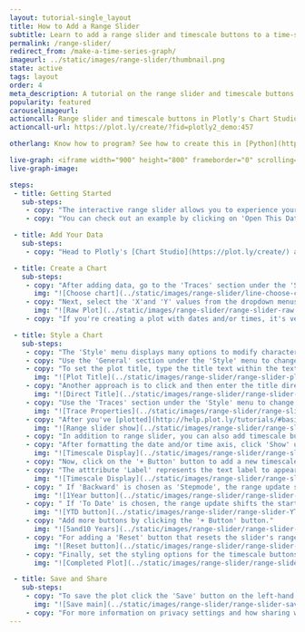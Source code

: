 ```yaml
---
layout: tutorial-single_layout
title: How to Add a Range Slider
subtitle: Learn to add a range slider and timescale buttons to a time-series chart using Plotly's Chart Studio.
permalink: /range-slider/
redirect_from: /make-a-time-series-graph/
imageurl: ../static/images/range-slider/thumbnail.png
state: active
tags: layout
order: 4
meta_description: A tutorial on the range slider and timescale buttons in Chart Studio.
popularity: featured
carouselimageurl:
actioncall: Range slider and timescale buttons in Plotly's Chart Studio
actioncall-url: https://plot.ly/create/?fid=plotly2_demo:457

otherlang: Know how to program? See how to create this in [Python](https://plot.ly/python/range-slider/) or [R](https://plot.ly/r/range-slider/).

live-graph: <iframe width="900" height="800" frameborder="0" scrolling="no" src="https://plot.ly/~plotly2_demo/457.embed"></iframe>
live-graph-image:

steps:
 - title: Getting Started
   sub-steps:
    - copy: "The interactive range slider allows you to experience your graphs on a whole other level. It is a great way to display a specific range within your chart, especially for time series plots."
    - copy: "You can check out an example by clicking on 'Open This Data in Plotly' on the left-hand side. It'll open the plot and data fatured in this tutorial in Plotly's Chart Studio."

 - title: Add Your Data
   sub-steps:
    - copy: "Head to Plotly's [Chart Studio](https://plot.ly/create/) and add your data. You have the option of typing directly in the grid, uploading your file, or entering a URL of an online dataset. Plotly accepts .xls, .xlsx, or .csv files. For more information on how to enter your data, see [this](https://help.plot.ly/add-data-to-the-plotly-grid/) tutorial."

 - title: Create a Chart
   sub-steps:
    - copy: "After adding data, go to the 'Traces' section under the 'Structure' menu on the left-hand side. Choose the 'Type' of trace, then choose 'Line' under 'Simple' chart type."
      img: "![Choose chart](../static/images/range-slider/line-choose-chart.png)"
    - copy: "Next, select the 'X'and 'Y' values from the dropdown menus. This will add a raw line trace to the chart as seen below."
      img: "![Raw Plot](../static/images/range-slider/range-slider-raw.png)"
    - copy: "If you're creating a plot with dates and/or times, it's very important to format your data correctly, so make sure to check out [this page](http://help.plot.ly/date-format-and-time-series/) first."

 - title: Style a Chart
   sub-steps:
    - copy: "The 'Style' menu displays many options to modify characteristics of the overall chart layout or the individual traces. To see more options about styling the chart, visit the [style and layout](https://help.plot.ly/tutorials/#layout) section of the Chart Studio documentation."
    - copy: "Use the 'General' section under the 'Style' menu to change the general style properties such as plot background color, margin color and font sytlings and other layout properties."
    - copy: "To set the plot title, type the title text within the textbox provided under the 'Title' property."
      img: "![Plot Title](../static/images/range-slider/range-slider-plot-title.png)"
    - copy: "Another approach is to click and then enter the title directly on the plot interface. The same can be done for the axes title."
      img: "![Direct Title](../static/images/range-slider/range-slider-plot-title-direct.png)"
    - copy: "Use the 'Traces' section under the 'Style' menu to change the trace properties such as line color, width and shape."
      img: "![Trace Properties](../static/images/range-slider/range-slider-trace-properties.png)"
    - copy: "After you've [plotted](http://help.plot.ly/tutorials/#basic) and [styled](https://help.plot.ly/tutorials/#layout) your chart, you're ready to add the range slider to the chart. To do that, go to the 'Axes' section under the 'Style' menu and click 'Show' under the 'Range Slider' property. This will display the range slider under the plot and the style settings specific to the range slider under the property itself."
      img: "![Range slider show](../static/images/range-slider/range-slider-show.png)"
    - copy: "In addition to range slider, you can also add timescale button(s) to your chart. Timescale buttons, upon clicking them, allows you to display a specific range of the plot associated with that button. Please note that this property is only available when the date axis is properly formatted, refer to [this helpful page](https://help.plot.ly/date-format-and-time-series/) for more information on formatting dates in Plotly."
    - copy: "After formatting the date and/or time axis, click 'Show' under the 'Timescale Buttons' property in the same 'Axes' section. This will display the styling options for the timescale buttons which will be added next."
      img: "![Timescale Display](../static/images/range-slider/range-slider-timescale-display.png)"
    - copy: "Now, click on the '+ Button' button to add a new timescale button. This will display a panel containing the attributes associated with that timescale button: 'Label', 'Count', 'Step' and 'Stepmode'."
    - copy: "The atttribute 'Label' represents the text label to appear on the button, 'Count' represents the number of steps to take to update the range, 'Step' represents the unit of measurement, and 'Stepmode' allows to set the range update mode between 'Backward' and 'To Date'."
      img: "![Timescale Display](../static/images/range-slider/range-slider-timescale-button.png)"
    - copy: " If 'Backward' is chosen as 'Stepmode', the range update shifts the start of range back by 'Count' times 'Step'."
      img: "![1Year button](../static/images/range-slider/range-slider-1year-button.png)"
    - copy: " If 'To Date' is chosen, the range update shifts the start of range back to the first timestamp from 'Count' times 'Step' back. For example, with 'Step' set to 'Year' and count set to 1, the range update shifts the start of the range back to January 01 of the current year of the most recent date."
      img: "![YTD button](../static/images/range-slider/range-slider-YTD-button.png)"
    - copy: "Add more buttons by clicking the '+ Button' button." 
      img: "![5and10 Years](../static/images/range-slider/range-slider-5and10yrs-button.png)"
    - copy: "For adding a 'Reset' button that resets the slider's range after you've clicked on a specific timescale button, set the 'Step' attribute to 'All' from the dropdown."
      img: "![Reset button](../static/images/range-slider/range-slider-reset-button.png)"
    - copy: "Finally, set the styling options for the timescale buttons via the attributes available below the button panels."
      img: "![Completed Plot](../static/images/range-slider/range-slider-final.png)"

 - title: Save and Share
   sub-steps:
    - copy: "To save the plot click the 'Save' button on the left-hand side. A save modal will appear, as seen below, where you can specify the filenames and privacy settings for your plot and data grid."
      img: "![Save main](../static/images/range-slider/range-slider-save-main.png)"
    - copy: "For more information on privacy settings and how sharing works, visit Plotly's [sharing tutorial](http://help.plot.ly/save-share-and-export-in-plotly/)."
---
```

